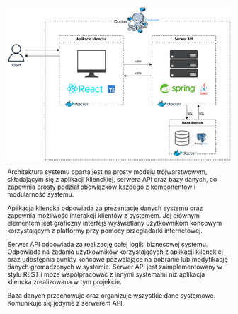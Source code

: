 ![architecture](../assets/arch_general.png "Ogólny model architektury")

Architektura systemu oparta jest na prosty modelu trójwarstwowym, składającym się z aplikacji klienckiej, serwera API oraz bazy danych, co zapewnia prosty podział obowiązków każdego z komponentów i modularność systemu. 

Aplikacja kliencka odpowiada za prezentację danych systemu oraz zapewnia możliwość interakcji klientów z systemem. Jej głównym elementem jest graficzny interfejs wyświetlany użytkownikom końcowym korzystającym z platformy przy pomocy przeglądarki internetowej.

Serwer API odpowiada za realizację całej logiki biznesowej systemu. Odpowiada na żądania użytkowników korzystających z aplikacji klienckiej oraz udostępnia punkty końcowe pozwalające na pobranie lub modyfikację danych gromadzonych w systemie. Serwer API jest zaimplementowany w stylu REST i może współpracować z innymi systemami niż aplikacja kliencka zrealizowana w tym projekcie. 

Baza danych przechowuje oraz organizuje wszystkie dane systemowe. Komunikuje się jedynie z serwerem API.
